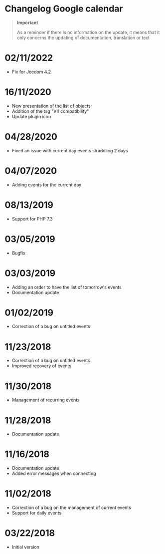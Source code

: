 # Changelog Google calendar

>**Important**
>
>As a reminder if there is no information on the update, it means that it only concerns the updating of documentation, translation or text

# 02/11/2022

- Fix for Jeedom 4.2

# 16/11/2020

- New presentation of the list of objects
- Addition of the tag "V4 compatibility"
- Update plugin icon

# 04/28/2020

- Fixed an issue with current day events straddling 2 days

# 04/07/2020

- Adding events for the current day

# 08/13/2019

- Support for PHP 7.3

# 03/05/2019

- Bugfix

# 03/03/2019

- Adding an order to have the list of tomorrow's events
- Documentation update

# 01/02/2019

- Correction of a bug on untitled events

# 11/23/2018

- Correction of a bug on untitled events
- Improved recovery of events

# 11/30/2018

- Management of recurring events

# 11/28/2018

- Documentation update

# 11/16/2018

- Documentation update
- Added error messages when connecting

# 11/02/2018

- Correction of a bug on the management of current events
- Support for daily events

# 03/22/2018

- Initial version
